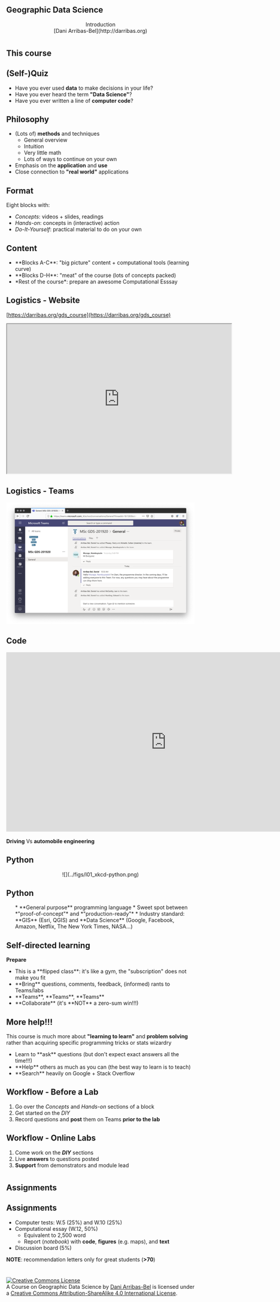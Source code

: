 #
## Geographic Data Science

<CENTER>
Introduction
</CENTER>

<CENTER>
[Dani Arribas-Bel](http://darribas.org)
</CENTER>

#
## This course

## (Self-)Quiz

* Have you ever used **data** to make decisions in your life?
* Have you ever heard the term **"Data Science"**?
* Have you ever written a line of **computer code**?

## Philosophy

- (Lots of) **methods** and techniques
    - General overview
    - Intuition
    - Very little math
    - Lots of ways to continue on your own
- Emphasis on the **application** and **use**
- Close connection to **"real world"** applications

## Format

Eight blocks with:

- <span class="hlg">*Concepts*</span>: videos + slides, readings
- <span class="hlg">*Hands-on*</span>: concepts in (interactive) action
- <span class="hlg">*Do-It-Yourself*</span>: practical material to do on your own

## Content

<ul>
<li class='fragment'> **Blocks A-C**: "big picture" content + computational tools (learning curve) </li>
<li class='fragment'> **Blocks D-H**: "meat" of the course (lots of concepts packed) </li>
<li class='fragment'> *Rest of the course*: prepare an awesome Computational Esssay </li>
</ul>

## Logistics - Website

[https://darribas.org/gds_course](https://darribas.org/gds_course)

<iframe src="https://darribas.org/gds_course" width=600 height=400 ></iframe>

## Logistics - Teams 

![Team](../figs/l01_team.png)

## Code

<iframe width="853" height="480" src="https://www.youtube.com/embed/M_rfujuRHUU" frameborder="0" allowfullscreen></iframe>

**Driving** Vs **automobile engineering**

## Python

<CENTER>
![](../figs/l01_xkcd-python.png)
</CENTER>

## Python

<ul>
* **General purpose** programming language
* Sweet spot between *"proof-of-concept"* and *"production-ready"*
* Industry standard: **GIS** (Esri, QGIS) and **Data Science** (Google, Facebook, Amazon, Netflix, The New York Times, NASA...)
</ul>

## Self-directed learning 

**Prepare** 

<ul>
<li class='fragment'> This is a <span class="hlg">**flipped class**</span>: it's like a gym, the "subscription" does not make you fit </li>
<li class='fragment'> **Bring** questions, comments, feedback, (informed) rants to Teams/labs </li>
<li class='fragment'> **Teams**, **Teams**, **Teams** </li>
<li class='fragment'> **Collaborate** (it's **NOT** a zero-sum win!!!) </li>
</ul>


## More help!!!

This course is much more about **"learning to learn"** and **problem 
solving** rather than acquiring specific programming tricks or stats wizardry

<ul>
<li class='fragment'> Learn to **ask** questions <span class='fragment'> (but don't expect
    exact answers all the time!!!) </span></li>
<li class='fragment'> **Help** others as much as you can (the best way to learn is to teach) </li>
<li class='fragment'> **Search** heavily on Google + Stack Overflow </li>
</ul>

## Workflow - Before a Lab

1. Go over the *Concepts* and *Hands-on* sections of a block
1. Get started on the *DIY*
1. Record questions and **post** them on Teams **prior to the lab**

## Workflow - Online Labs

1. Come work on the ***DIY*** sections
1. Live **answers** to questions posted
1. **Support** from demonstrators and module lead

#
## Assignments
## Assignments

- <span class='hlg'>Computer tests</span>: W.5 (25%) and W.10 (25%)
- <span class='hlg'>Computational essay</span> (W.12, 50%)
     - Equivalent to 2,500 word
     - Report (*notebook*) with **code**, **figures** (e.g. maps), and **text**
- <span class='hlg'>Discussion board</span> (5%)

**NOTE**: recommendation letters only for great students (**>70**)

#
<a rel="license" href="http://creativecommons.org/licenses/by-sa/4.0/"><img alt="Creative Commons License" style="border-width:0" src="https://i.creativecommons.org/l/by-sa/4.0/88x31.png" /></a><br /><span xmlns:dct="http://purl.org/dc/terms/" property="dct:title"> A Course on Geographic Data Science</span> by <a xmlns:cc="http://creativecommons.org/ns#" href="http://darribas.org" property="cc:attributionName" rel="cc:attributionURL">Dani Arribas-Bel</a> is licensed under a <a rel="license" href="http://creativecommons.org/licenses/by-sa/4.0/">Creative Commons Attribution-ShareAlike 4.0 International License</a>.

